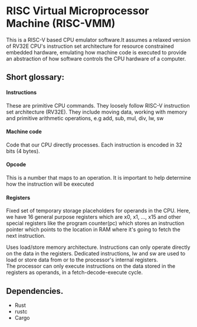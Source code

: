 # RISC Virtual Microprocessor Machine (RISC-VMM)

This is a RISC-V based CPU emulator software.It assumes a relaxed version of RV32E CPU's instruction set architecture for resource 
constrained embedded hardware, emulating how machine code is executed to provide an abstraction of how software controls the CPU 
hardware of a computer.

## Short glossary:   

#### Instructions   
These are primitive CPU commands. They loosely follow RISC-V instruction set architecture (RV32E).
They include moving data, working with memory and primitive arithmetic operations, e.g add, sub, mul, div, lw, sw   

#### Machine code   
Code that our CPU directly processes. Each instruction is encoded in 32 bits (4 bytes).   

#### Opcode   
This is a number that maps to an operation. It is important to help determine how the instruction will be executed

#### Registers   
Fixed set of temporary storage placeholders for operands in the CPU. Here, we have 16 general purpose registers 
which are x0, x1, ..., x15 and other special registers like the program counter(pc) which stores an instruction pointer 
which points to the location in RAM where it's going to fetch the next instruction.   

Uses load/store memory architecture. Instructions can only operate directly on the data in the registers. 
Dedicated instructions, lw and sw are used to load or store data from or to the processor's internal registers.  
The processor can only execute instructions on the data stored in the registers as operands, in a fetch-decode-execute cycle.

## Dependencies.   
- Rust  
- rustc  
- Cargo  
